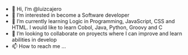 - 👋 Hi, I’m @luizcajero
- 👀 I’m interested in become a Software developer
- 🌱 I’m currently learning Logic in Programming, JavaScript, CSS and HTML. I would like to learn Cobol, Java, Python, Groovy and C 
- 💞️ I’m looking to collaborate on proyects where I can improve and learn abilities in develop
- 📫 How to reach me ...

<!---
luizcajero/luizcajero is a ✨ special ✨ repository because its `README.md` (this file) appears on your GitHub profile.
You can click the Preview link to take a look at your changes.
--->
